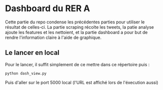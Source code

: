 # Dashboard du RER A
Cette partie du repo condense les précédentes parties pour utiliser le résultat de celles-ci.
La partie scraping récolte les tweets, la patie analyse ajoute les features et les nettoient, et la partie dashboard a pour but de rendre l'information claire à l'aide de graphique.

## Le lancer en local
Pour le lancer, il suffit simplement de ce mettre dans ce répertoire puis :
```
python dash_view.py
```

Puis d'aller sur le port 5000 local (l'URL est affiché lors de l'éxecution aussi)